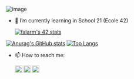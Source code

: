 ![image](https://user-images.githubusercontent.com/57636684/192575568-db8455c2-b4c6-4e5b-b155-5e1a5ca56607.png)

<!--
**Fuse23/Fuse23** is a ✨ _special_ ✨ repository because its `README.md` (this file) appears on your GitHub profile.

Here are some ideas to get you started:

- 🔭 I’m currently working on ...
- 🌱 I’m currently learning ...
- 👯 I’m looking to collaborate on ...
- 🤔 I’m looking for help with ...
- 💬 Ask me about ...
- 📫 How to reach me: ...
- 😄 Pronouns: ...
- ⚡ Fun fact: ...
-->
- 🌱 I’m currently learning in School 21 (Ecole 42)

  [![falarm's 42 stats](https://badge42.vercel.app/api/v2/cl23rylyn001609lbgc4t4lzn/stats?cursusId=21&coalitionId=103)](https://github.com/JaeSeoKim/badge42)
  
[![Anurag's GitHub stats](https://github-readme-stats.vercel.app/api?username=Fuse23&hide=contribs,issues&count_private=true&show_icons=true&theme=onedark)](https://github.com/anuraghazra/github-readme-stats)  [![Top Langs](https://github-readme-stats.vercel.app/api/top-langs/?username=Fuse23&layout=compact&theme=onedark)](https://github.com/anuraghazra/github-readme-stats)
  
- 📫 How to reach me:

  <a href="https://t.me/Fuse23i">
    <img align="left" alt="Eric's Telegram" width="20px" src="https://cdn.jsdelivr.net/npm/simple-icons@6.22.0/icons/telegram.svg" />
  </a>
  <a href="https://www.linkedin.com/in/Fuse23">
    <img align="left" alt="Eric's Linkdein" width="20px" src="https://cdn.jsdelivr.net/npm/simple-icons@6.22.0/icons/linkedin.svg" />
  </a>
  <a href="mailto:ivan.brysyakin@gmail.com">
    <img align="left" alt="Gmail" width="20px" src="https://cdn.jsdelivr.net/npm/simple-icons@6.22.0/icons/gmail.svg" />
  </a>
